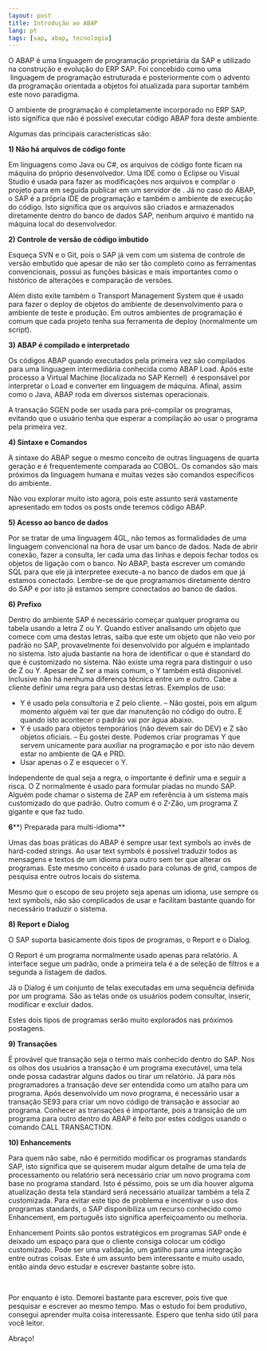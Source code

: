 ```yaml
---
layout: post
title: Introdução ao ABAP
lang: pt
tags: [sap, abap, tecnologia]
---
```

O ABAP é uma linguagem de programação proprietária da SAP e utilizado na construção e evolução do ERP SAP. Foi concebido como uma  linguagem de programação estruturada e posteriormente com o advento da programação orientada a objetos foi atualizada para suportar também este novo paradigma.

O ambiente de programação é completamente incorporado no ERP SAP, isto significa que não é possível executar código ABAP fora deste ambiente.

Algumas das principais características são:

**1) Não há arquivos de código fonte**

Em linguagens como Java ou C#, os arquivos de código fonte ficam na máquina do próprio desenvolvedor. Uma IDE como o Eclipse ou Visual Studio é usada para fazer as modificações nos arquivos e compilar o projeto para em seguida publicar em um servidor de . Já no caso do ABAP, o SAP é a própria IDE de programação e também o ambiente de execução do código. Isto significa que os arquivos são criados e armazenados diretamente dentro do banco de dados SAP, nenhum arquivo é mantido na máquina local do desenvolvedor.

**2) Controle de versão de código imbutido**

Esqueça SVN e o Git, pois o SAP já vem com um sistema de controle de versão embutido que apesar de não ser tão completo como as ferramentas convencionais, possui as funções básicas e mais importantes como o histórico de alterações e comparação de versões.

Além disto exite também o Transport Management System que é usado para fazer o deploy de objetos do ambiente de desenvolvimento para o ambiente de teste e produção. Em outros ambientes de programação é comum que cada projeto tenha sua ferramenta de deploy (normalmente um script).

**3) ABAP é compilado e interpretado**

Os códigos ABAP quando executados pela primeira vez são compilados para uma linguagem intermediária conhecida como ABAP Load. Após este processo a Virtual Machine (localizada no SAP Kernel)  é responsável por interpretar o Load e converter em linguagem de máquina. Afinal, assim como o Java, ABAP roda em diversos sistemas operacionais.

A transação SGEN pode ser usada para pré-compilar os programas, evitando que o usuário tenha que esperar a compilação ao usar o programa pela primeira vez.

**4) Sintaxe e Comandos**

A sintaxe do ABAP segue o mesmo conceito de outras linguagens de quarta geração e é frequentemente comparada ao COBOL. Os comandos são mais próximos da linguagem humana e muitas vezes são comandos específicos do ambiente.

Não vou explorar muito isto agora, pois este assunto será vastamente apresentado em todos os posts onde teremos código ABAP.

**5) Acesso ao banco de dados**

Por se tratar de uma linguagem 4GL, não temos as formalidades de uma linguagem convencional na hora de usar um banco de dados. Nada de abrir conexão, fazer a consulta, ler cada uma das linhas e depois fechar todos os objetos de ligação com o banco. No ABAP, basta escrever um comando SQL para que ele já interpretee execute-a no banco de dados em que já estamos conectado. Lembre-se de que programamos diretamente dentro do SAP e por isto já estamos sempre conectados ao banco de dados.

**6) Prefixo**

Dentro do ambiente SAP é necessário começar qualquer programa ou tabela usando a letra Z ou Y. Quando estiver analisando um objeto que comece com uma destas letras, saiba que este um objeto que não veio por padrão no SAP, provavelmente foi desenvolvido por alguém e implantado no sistema. Isto ajuda bastante na hora de identificar o que é standard do que é customizado no sistema. Não existe uma regra para distinguir o uso de Z ou Y. Apesar de Z ser a mais comum, o Y também está disponível. Inclusive não há nenhuma diferença técnica entre um e outro. Cabe a cliente definir uma regra para uso destas letras. Exemplos de uso:

  * Y é usado pela consultoria e Z pelo cliente. &#8211; Não gostei, pois em algum momento alguém vai ter que dar manutenção no código do outro. E quando isto acontecer o padrão vai por água abaixo.
  * Y é usado para objetos temporários (não devem sair do DEV) e Z são objetos oficiais. &#8211; Eu gostei deste. Podemos criar programas Y que servem unicamente para auxiliar na programação e por isto não devem estar no ambiente de QA e PRD.
  * Usar apenas o Z e esquecer o Y.

Independente de qual seja a regra, o importante é definir uma e seguir a risca. O Z normalmente é usado para formular piadas no mundo SAP. Alguém pode chamar o sistema de ZAP em referência à um sistema mais customizado do que padrão. Outro comum é o Z-Zão, um programa Z gigante e que faz tudo.

**6****) Preparada para multi-idioma**

Umas das boas práticas do ABAP é sempre usar text symbols ao invés de hard-coded strings. Ao usar text symbols é possível traduzir todos as mensagens e textos de um idioma para outro sem ter que alterar os programas. Este mesmo conceito é usado para colunas de grid, campos de pesquisa entre outros locais do sistema.

Mesmo que o escopo de seu projeto seja apenas um idioma, use sempre os text symbols, não são complicados de usar e facilitam bastante quando for necessário traduzir o sistema.

**8) Report e Dialog**

O SAP suporta basicamente dois tipos de programas, o Report e o Dialog.

O Report é um programa normalmente usado apenas para relatório. A interface segue um padrão, onde a primeira tela é a de seleção de filtros e a segunda a listagem de dados.

Já o Dialog é um conjunto de telas executadas em uma sequência definida por um programa. São as telas onde os usuários podem consultar, inserir, modificar e excluir dados.

Estes dois tipos de programas serão muito explorados nas próximos postagens.

**9) Transações**

É provável que transação seja o termo mais conhecido dentro do SAP. Nos os olhos dos usuários a transação é um programa executável, uma tela onde possa cadastrar alguns dados ou tirar um relatório. Já para nós programadores a transação deve ser entendida como um atalho para um programa. Após desenvolvido um novo programa, é necessário usar a transação SE93 para criar um novo código de transação e associar ao programa. Conhecer as transações é importante, pois a transição de um programa para outro dentro do ABAP é feito por estes códigos usando o comando CALL TRANSACTION.

**10) Enhancements**

Para quem não sabe, não é permitido modificar os programas standards SAP, isto significa que se quiserem mudar algum detalhe de uma tela de processamento ou relatório será necessário criar um novo programa com base no programa standard. Isto é péssimo, pois se um dia houver alguma atualização desta tela standard será necessário atualizar também a tela Z customizada. Para evitar este tipo de problema e incentivar o uso dos programas standards, o SAP disponibiliza um recurso conhecido como Enhancement, em português isto significa aperfeiçoamento ou melhoria.

Enhancement Points são pontos estratégicos em programas SAP onde é deixado um espaço para que o cliente consiga colocar um código customizado. Pode ser uma validação, um gatilho para uma integração entre outras coisas. Este é um assunto bem interessante e muito usado, então ainda devo estudar e escrever bastante sobre isto.

&nbsp;

Por enquanto é isto. Demorei bastante para escrever, pois tive que pesquisar e escrever ao mesmo tempo. Mas o estudo foi bem produtivo, consegui aprender muita coisa interessante. Espero que tenha sido útil para você leitor.

Abraço!